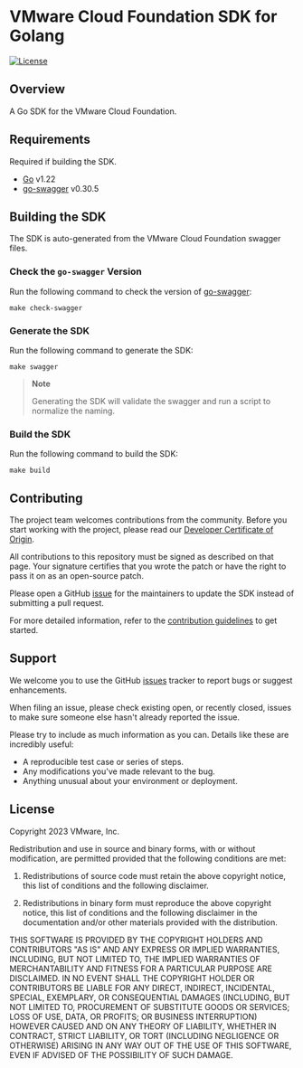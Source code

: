 # VMware Cloud Foundation SDK for Golang

[![License](https://img.shields.io/github/license/vmware/vcf-sdk-go.svg?style=for-the-badge)](LICENSE)

## Overview

A Go SDK for the VMware Cloud Foundation.

## Requirements

Required if building the SDK.

* [Go][golang-install] v1.22
* [go-swagger][go-swagger] v0.30.5
## Building the SDK

The SDK is auto-generated from the VMware Cloud Foundation swagger files.

### Check the `go-swagger` Version

Run the following command to check the version of [go-swagger][go-swagger]:

```console
make check-swagger
```

### Generate the SDK

Run the following command to generate the SDK:

```console
make swagger
```

>**Note**
>
> Generating the SDK will validate the swagger and run a script to normalize
the naming.

### Build the SDK

Run the following command to build the SDK:

```console
make build
```

## Contributing

The project team welcomes contributions from the community. Before you start
working with the project, please read our [Developer Certificate of Origin][vmware-cla-dco].

All contributions to this repository must be signed as described on that page.
Your signature certifies that you wrote the patch or have the right to pass it
on as an open-source patch.

Please open a GitHub [issue][issues] for the maintainers to update
the SDK instead of submitting a pull request.

For more detailed information, refer to the [contribution guidelines][contributing]
to get started.

## Support

We welcome you to use the GitHub [issues][issues] tracker to report bugs or
suggest enhancements.

When filing an issue, please check existing open, or recently closed, issues
to make sure someone else hasn't already reported the issue.

Please try to include as much information as you can. Details like these are
incredibly useful:

- A reproducible test case or series of steps.
- Any modifications you've made relevant to the bug.
- Anything unusual about your environment or deployment.

## License

Copyright 2023 VMware, Inc.

Redistribution and use in source and binary forms, with or without
modification, are permitted provided that the following conditions are met:

1. Redistributions of source code must retain the above copyright notice,
this list of conditions and the following disclaimer.

2. Redistributions in binary form must reproduce the above copyright notice,
this list of conditions and the following disclaimer in the documentation
and/or other materials provided with the distribution.

THIS SOFTWARE IS PROVIDED BY THE COPYRIGHT HOLDERS AND CONTRIBUTORS "AS IS"
AND ANY EXPRESS OR IMPLIED WARRANTIES, INCLUDING, BUT NOT LIMITED TO, THE
IMPLIED WARRANTIES OF MERCHANTABILITY AND FITNESS FOR A PARTICULAR PURPOSE
ARE DISCLAIMED. IN NO EVENT SHALL THE COPYRIGHT HOLDER OR CONTRIBUTORS BE
LIABLE FOR ANY DIRECT, INDIRECT, INCIDENTAL, SPECIAL, EXEMPLARY, OR
CONSEQUENTIAL DAMAGES (INCLUDING, BUT NOT LIMITED TO, PROCUREMENT OF
SUBSTITUTE GOODS OR SERVICES; LOSS OF USE, DATA, OR PROFITS; OR BUSINESS
INTERRUPTION) HOWEVER CAUSED AND ON ANY THEORY OF LIABILITY, WHETHER IN
CONTRACT, STRICT LIABILITY, OR TORT (INCLUDING NEGLIGENCE OR OTHERWISE)
ARISING IN ANY WAY OUT OF THE USE OF THIS SOFTWARE, EVEN IF ADVISED OF THE
POSSIBILITY OF SUCH DAMAGE.

[//]: Links

[contributing]: CONTRIBUTING.md
[issues]: https://github.com/vmware/vcf-sdk-go/issues
[golang-install]: https://golang.org/doc/install
[go-swagger]: https://github.com/go-swagger/go-swagger
[vmware-cla-dco]: https://cla.vmware.com/dco
